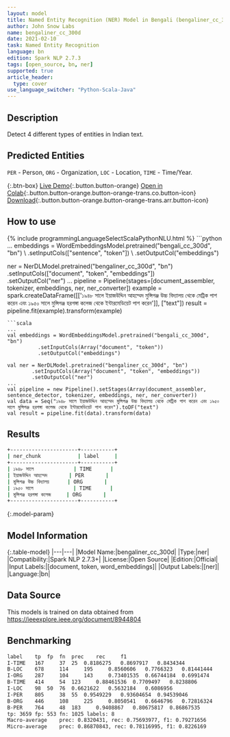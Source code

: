 ```yaml
---
layout: model
title: Named Entity Recognition (NER) Model in Bengali (bengaliner_cc_300d)
author: John Snow Labs
name: bengaliner_cc_300d
date: 2021-02-10
task: Named Entity Recognition
language: bn
edition: Spark NLP 2.7.3
tags: [open_source, bn, ner]
supported: true
article_header:
  type: cover
use_language_switcher: "Python-Scala-Java"
---
```


## Description

Detect 4 different types of entities in Indian text.

## Predicted Entities

`PER` - Person, `ORG` - Organization, `LOC` - Location, `TIME` - Time/Year.

{:.btn-box}
[Live Demo](https://demo.johnsnowlabs.com/public/NER_BN/){:.button.button-orange}
[Open in Colab](https://github.com/JohnSnowLabs/spark-nlp-workshop/blob/master/tutorials/streamlit_notebooks/NER.ipynb){:.button.button-orange.button-orange-trans.co.button-icon}
[Download](https://s3.amazonaws.com/auxdata.johnsnowlabs.com/public/models/bengaliner_cc_300d_bn_2.7.3_2.4_1612957259511.zip){:.button.button-orange.button-orange-trans.arr.button-icon}

## How to use



<div class="tabs-box" markdown="1">
{% include programmingLanguageSelectScalaPythonNLU.html %}
```python
...
embeddings = WordEmbeddingsModel.pretrained("bengali_cc_300d", "bn") \
        .setInputCols(["sentence", "token"]) \
        .setOutputCol("embeddings")

ner = NerDLModel.pretrained("bengaliner_cc_300d", "bn") \
        .setInputCols(["document", "token", "embeddings"]) \
        .setOutputCol("ner")
...
pipeline = Pipeline(stages=[document_assembler, tokenizer, embeddings, ner, ner_converter])
example = spark.createDataFrame([['১৯৪৮ সালে ইয়াজউদ্দিন আহম্মেদ মুন্সিগঞ্জ উচ্চ বিদ্যালয় থেকে মেট্রিক পাশ করেন এবং ১৯৫০ সালে মুন্সিগঞ্জ হরগঙ্গা কলেজ থেকে ইন্টারমেডিয়েট পাশ করেন']], ["text"])
result = pipeline.fit(example).transform(example)
```
```scala
...
val embeddings = WordEmbeddingsModel.pretrained("bengali_cc_300d", "bn") 
          .setInputCols(Array("document", "token")) 
          .setOutputCol("embeddings")

val ner = NerDLModel.pretrained("bengaliner_cc_300d", "bn")
        .setInputCols(Array("document", "token", "embeddings"))
        .setOutputCol("ner")
...
val pipeline = new Pipeline().setStages(Array(document_assembler, sentence_detector, tokenizer, embeddings, ner, ner_converter))
val data = Seq("১৯৪৮ সালে ইয়াজউদ্দিন আহম্মেদ মুন্সিগঞ্জ উচ্চ বিদ্যালয় থেকে মেট্রিক পাশ করেন এবং ১৯৫০ সালে মুন্সিগঞ্জ হরগঙ্গা কলেজ থেকে ইন্টারমেডিয়েট পাশ করেন").toDF("text")
val result = pipeline.fit(data).transform(data)

```
</div>

## Results

```bash
+----------------------+-----------+
| ner_chunk            | label     |
+----------------------+-----------+
| ১৯৪৮ সালে             | TIME      |
| ইয়াজউদ্দিন আহম্মেদ       | PER       |
| মুন্সিগঞ্জ উচ্চ বিদ্যালয়      | ORG       |
| ১৯৫০ সালে             | TIME      |
| মুন্সিগঞ্জ হরগঙ্গা কলেজ     | ORG       |
+----------------------+-----------+
```

{:.model-param}
## Model Information

{:.table-model}
|---|---|
|Model Name:|bengaliner_cc_300d|
|Type:|ner|
|Compatibility:|Spark NLP 2.7.3+|
|License:|Open Source|
|Edition:|Official|
|Input Labels:|[document, token, word_embeddings]|
|Output Labels:|[ner]|
|Language:|bn|

## Data Source

This models is trained on data obtained from https://ieeexplore.ieee.org/document/8944804

## Benchmarking

```bash
label	 tp	 fp	 fn	 prec	 rec	 f1
I-TIME	 167	 37	 25	 0.8186275	 0.8697917	 0.8434344
B-LOC	 678	 114	 195	 0.8560606	 0.7766323	 0.81441444
I-ORG	 287	 104	 143	 0.73401535	 0.66744184	 0.6991474
B-TIME	 414	 54	 123	 0.88461536	 0.7709497	 0.8238806
I-LOC	 98	 50	 76	 0.6621622	 0.5632184	 0.6086956
I-PER	 805	 38	 55	 0.9549229	 0.93604654	 0.94539046
B-ORG	 446	 108	 225	 0.8050541	 0.6646796	 0.72816324
B-PER	 764	 48	 183	 0.9408867	 0.80675817	 0.86867535
tp: 3659 fp: 553 fn: 1025 labels: 8
Macro-average	 prec: 0.8320431, rec: 0.75693977, f1: 0.79271656
Micro-average	 prec: 0.86870843, rec: 0.78116995, f1: 0.8226169
```
